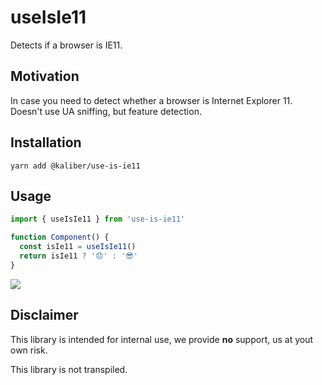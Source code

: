 # useIsIe11

Detects if a browser is IE11.

## Motivation
In case you need to detect whether a browser is Internet Explorer 11. Doesn't use UA sniffing, but feature detection.

## Installation

```
yarn add @kaliber/use-is-ie11
```

## Usage
```jsx
import { useIsIe11 } from 'use-is-ie11'

function Component() {
  const isIe11 = useIsIe11()
  return isIe11 ? '😞' : '😎'
}
```

![](https://media.giphy.com/media/yqtpq8rqqXBh6/giphy.gif)

## Disclaimer
This library is intended for internal use, we provide __no__ support, us at yout own risk.

This library is not transpiled.